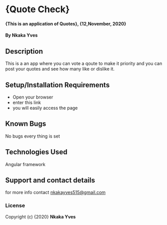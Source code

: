 # {Quote Check}
#### {This is an application of Quotes}, {12,November, 2020}
#### By **Nkaka Yves**
## Description
This is a an app where you can vote a qoute to make it priority and you can post your quotes and see how many like or dislike it.
## Setup/Installation Requirements
* Open your browser
* enter this link
* you will easily access the page
## Known Bugs
No bugs every thing is set
## Technologies Used
Angular framework
## Support and contact details
for more info contact nkakayves515@gmail.com
### License
Copyright (c) {2020} **Nkaka Yves**

